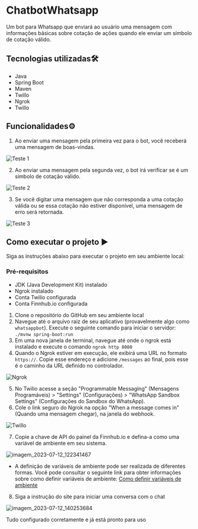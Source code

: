 # ChatbotWhatsapp
 
 Um bot para Whatsapp que enviará ao usuário uma mensagem com informações básicas sobre cotação de ações quando ele enviar um símbolo de cotação válido.

## Tecnologias utilizadas🛠️

- Java
- Spring Boot
- Maven
- Twillo
- Ngrok
- Twillo

## Funcionalidades⚙️

1. Ao enviar uma mensagem pela primeira vez para o bot, você receberá uma mensagem de boas-vindas.

![Teste 1](https://github.com/SamuelMartins21/ChatbotWhatsapp/assets/122890386/b0e43f3c-b67f-4b0e-98f2-3a72a894023b)

2. Ao enviar uma mensagem pela segunda vez, o bot irá verificar se é um símbolo de cotação válido.

![Teste 2](https://github.com/SamuelMartins21/ChatbotWhatsapp/assets/122890386/369851a6-a928-4ad1-baf6-aa557ca77660)

3. Se você digitar uma mensagem que não corresponda a uma cotação válida ou se essa cotação não estiver disponível, uma mensagem de erro será retornada.

![Teste 3](https://github.com/SamuelMartins21/ChatbotWhatsapp/assets/122890386/27f248ee-5187-4716-b414-bf6b113a024c)

## Como executar o projeto ▶️

Siga as instruções abaixo para executar o projeto em seu ambiente local:

### Pré-requisitos

- JDK (Java Development Kit) instalado
- Ngrok instalado
- Conta Twilio configurada
- Conta Finnhub.io configurada

1. Clone o repositório do GitHub em seu ambiente local
2. Navegue até o arquivo raiz de seu aplicativo (provavelmente algo como ```whatsappbot```). Execute o seguinte comando para iniciar o servidor: ```./mvnw spring-boot:run```
3. Em uma nova janela de terminal, navegue até onde o ngrok está instalado e execute o comando ```ngrok http 8080```
4. Quando o Ngrok estiver em execução, ele exibirá uma URL no formato ```https://```. Copie esse endereço e adicione ```/messages``` ao final, pois esse é o caminho da URL definido no controlador.

![Ngrok](https://github.com/SamuelMartins21/ControleDeGastos/assets/122890386/ef6d6b25-9bab-41fc-9537-29cf9cac80cd)

5. No Twilio acesse a seção "Programmable Messaging" (Mensagens Programáveis) > "Settings" (Configurações) > "WhatsApp Sandbox Settings" (Configurações do Sandbox do WhatsApp).
6. Cole o link seguro do Ngrok na opção "When a message comes in" (Quando uma mensagem chegar), na janela do webhook.

![Twillo](https://github.com/SamuelMartins21/ControleDeGastos/assets/122890386/065e9b98-a80e-49cc-aa72-b5857aa26080)

7. Copie a chave de API do painel da Finnhub.io e defina-a como uma variável de ambiente em seu sistema.

![imagem_2023-07-12_122341467](https://github.com/SamuelMartins21/ControleDeGastos/assets/122890386/23bba373-c1ab-43c9-ab15-ed18d737351e)

- A definição de variáveis de ambiente pode ser realizada de diferentes formas. Você pode consultar o seguinte link para obter informações sobre como definir variáveis de ambiente: [Como definir variáveis de ambiente](https://www.twilio.com/blog/how-to-set-environment-variables.html)

8. Siga a instrução do site para iniciar uma conversa com o chat

![imagem_2023-07-12_140253684](https://github.com/SamuelMartins21/ControleDeGastos/assets/122890386/efc9533b-b7e9-4774-b368-feab8d942e28)

Tudo configurado corretamente e já está pronto para uso
